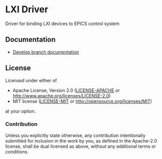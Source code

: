 # LXI Driver

Driver for binding LXI devices to EPICS control system

## Documentation

+ [Develop branch documentation](https://binp-automation.github.io/lxi-drv-rs/target/doc/lxidrv/)

## License

Licensed under either of

 * Apache License, Version 2.0 ([LICENSE-APACHE](LICENSE-APACHE) or http://www.apache.org/licenses/LICENSE-2.0)
 * MIT license ([LICENSE-MIT](LICENSE-MIT) or http://opensource.org/licenses/MIT)

at your option.

### Contribution

Unless you explicitly state otherwise, any contribution intentionally submitted
for inclusion in the work by you, as defined in the Apache-2.0 license, shall be dual licensed as above, without any
additional terms or conditions.

